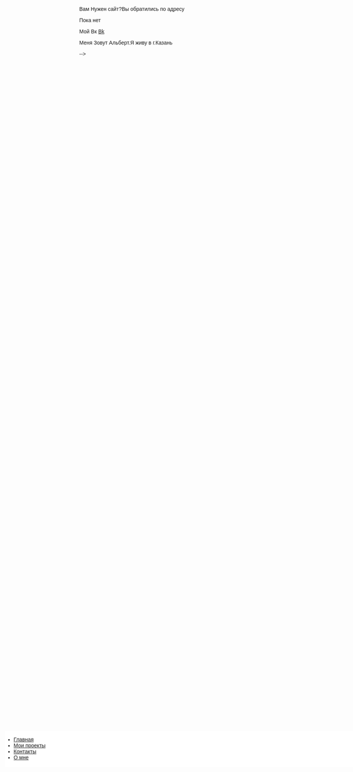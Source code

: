 
<html>
<head>
	<meta charset="utf-8">
	<link rel="stylesheet" type="text/css" href="style.css">
	<title>Сайт Альберта</title>
</head>
<body style="font-family: Helvetica, Arial; ">	
	
<div 
style="
position: absolute;
top: 50vh;
left:3vw;
background: #ffffff;
width: 32vh;
height:10vw;
" 
>
 <ul class="menu-3">
   <li><a href="#" onclick="document.getElementById('lol').style.display='block'">Главная</a></li>
   <li><a href="#" onclick="document.getElementById('kek').style.display='block'">Мои проекты</a></li>
   <li><a href="#" onclick="document.getElementById('z1').style.display='block'">Контакты</a></li>
   <li><a href="#" onclick="document.getElementById('z2').style.display='block'">О мне</a></li>
</ul>
 </div>
 <p id="lol">Вам Нужен сайт?Вы обратились по адресу</p>

 <p id="kek">Пока нет
<p id="z1">Мой Вк <a href="https://vk.com/id215127522">Bk</a></p>
 <p id="z2">Меня Зовут Альберт.Я живу в г.Казань</p> -->

</body>
</html>

